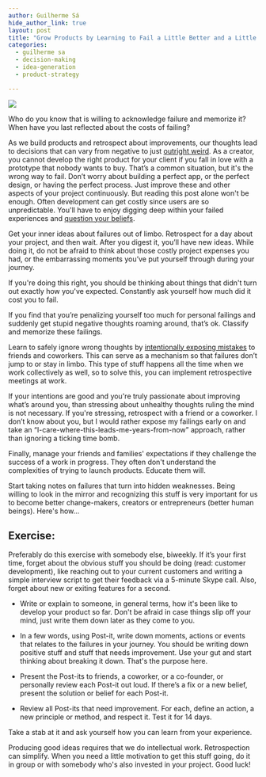 ```yaml
---
author: Guilherme Sá
hide_author_link: true
layout: post
title: "Grow Products by Learning to Fail a Little Better and a Little Faster"
categories:
  - guilherme sa
  - decision-making
  - idea-generation
  - product-strategy

---
```


![](/blog/images/posts/2014-05-02/failfast.jpg")

Who do you know that is willing to acknowledge failure and memorize it? When have you last reflected about the costs of failing? 

As we build products and retrospect about improvements, our thoughts lead to decisions that can vary from negative to just [outright weird](http://techcrunch.com/2014/03/01/our-dangerous-obsession-with-the-mvp/). As a creator, you cannot develop the right product for your client if you fall in love with a prototype that nobody wants to buy. That’s a common situation, but it's the wrong way to fail. Don’t worry about building a perfect app, or the perfect design, or having the perfect process. Just improve these and other aspects of your project continuously. But reading this post alone won't be enough. Often development can get costly since users are so unpredictable. You'll have to enjoy digging deep within your failed experiences and [question your beliefs](http://stavreas.com/raising-your-ceiling/). 

<!--more-->

Get your inner ideas about failures out of limbo. Retrospect for a day about your project, and then wait. After you digest it, you’ll have new ideas. While doing it, do not be afraid to think about those costly project expenses you had, or the embarrassing moments you’ve put yourself through during your journey.

If you're doing this right, you should be thinking about things that didn't turn out exactly how you've expected. Constantly ask yourself how much did it cost you to fail.

If you find that you’re penalizing yourself too much for personal failings and suddenly get stupid negative thoughts roaming around, that’s ok. Classify and memorize these failings. 

Learn to safely ignore wrong thoughts by [intentionally exposing mistakes](http://www.amazon.com/dp/1592407331/ref=wl_it_dp_o_pC_nS_ttl?_encoding=UTF8&colid=19YIDUV9BAOE&coliid=I3BYFJET0IMJ6R) to friends and coworkers. This can serve as a mechanism so that failures don’t jump to or stay in limbo. This type of stuff happens all the time when we work collectively as well, so to solve this, you can implement retrospective meetings at work. 

If your intentions are good and you're truly passionate about improving what’s around you, than stressing about unhealthy thoughts ruling the mind is not necessary. If you're stressing, retrospect with a friend or a coworker. I don’t know about you, but I would rather expose my failings early on and take an “I-care-where-this-leads-me-years-from-now” approach, rather than ignoring a ticking time bomb.

Finally, manage your friends and families' expectations if they challenge the success of a work in progress. They often don't understand the complexities of trying to launch products. Educate them will. 

Start taking notes on failures that turn into hidden weaknesses. Being willing to look in the mirror and recognizing this stuff is very important for us to become better change-makers, creators or entrepreneurs (better human beings). Here's how...

## Exercise: 

Preferably do this exercise with somebody else, biweekly. If it’s your first time, forget about the obvious stuff you should be doing (read: customer development), like reaching out to your current customers and writing a simple interview script to get their feedback via a 5-minute Skype call. Also, forget about new or exiting features for a second. 

- Write or explain to someone, in general terms, how it's been like to develop your product so far. Don't be afraid in case things slip off your mind, just write them down later as they come to you.

- In a few words, using Post-it, write down moments, actions or events that relates to the failures in your journey. You should be writing down positive stuff and stuff that needs improvement. Use your gut and start thinking about breaking it down. That's the purpose here.

- Present the Post-its to friends, a coworker, or a co-founder, or personally review each Post-it out loud. If there’s a fix or a new belief, present the solution or belief for each Post-it.

- Review all Post-its that need improvement. For each, define an action, a new principle or method, and respect it. Test it for 14 days.

Take a stab at it and ask yourself how you can learn from your experience.

Producing good ideas requires that we do intellectual work. Retrospection can simplify. When you need a little motivation to get this stuff going, do it in group or with somebody who's also invested in your project. Good luck!
